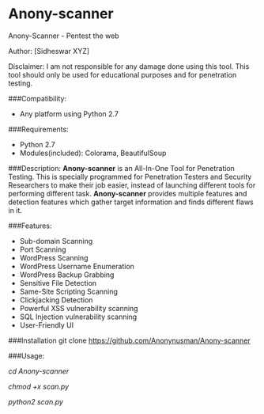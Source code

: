 # Anony-scanner
Anony-Scanner - Pentest the web

Author: [Sidheswar XYZ]

Disclaimer: I am not responsible for any damage done using this tool. This tool should only be used for educational purposes and for penetration testing.

###Compatibility:
* Any platform using Python 2.7

###Requirements:
* Python 2.7
* Modules(included): Colorama, BeautifulSoup

###Description:
**Anony-scanner** is an All-In-One Tool for Penetration Testing. This is specially programmed for Penetration Testers and Security Researchers to make their job easier, instead of launching different tools for performing different task. **Anony-scanner** provides multiple features and detection features which gather target information and finds different flaws in it. 

###Features:
* Sub-domain Scanning
* Port Scanning
* WordPress Scanning
* WordPress Username Enumeration
* WordPress Backup Grabbing
* Sensitive File Detection
* Same-Site Scripting Scanning
* Clickjacking Detection
* Powerful XSS vulnerability scanning
* SQL Injection vulnerability scanning
* User-Friendly UI

###Installation
git clone https://github.com/Anonynusman/Anony-scanner

###Usage:

*cd Anony-scanner*

*chmod +x scan.py*

*python2 scan.py*
